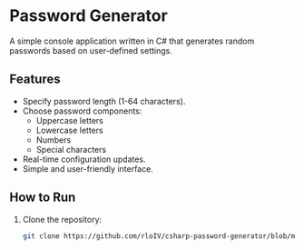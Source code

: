 # Password Generator

A simple console application written in C# that generates random passwords based on user-defined settings.

## Features

- Specify password length (1-64 characters).
- Choose password components:
  - Uppercase letters
  - Lowercase letters
  - Numbers
  - Special characters
- Real-time configuration updates.
- Simple and user-friendly interface.

## How to Run

1. Clone the repository:
   ```bash
   git clone https://github.com/rloIV/csharp-password-generator/blob/main/Program.cs


